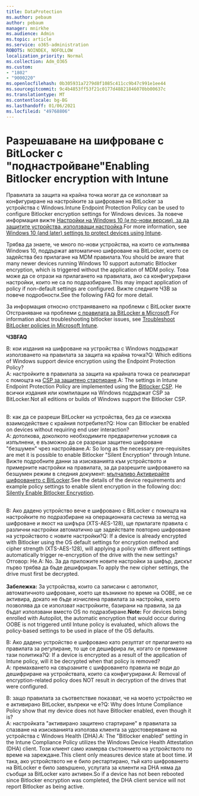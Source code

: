 ```yaml
---
title: DataProtection
ms.author: pebaum
author: pebaum
manager: mnirkhe
ms.audience: Admin
ms.topic: article
ms.service: o365-administration
ROBOTS: NOINDEX, NOFOLLOW
localization_priority: Normal
ms.collection: Adm_O365
ms.custom:
- "1802"
- "9000220"
ms.openlocfilehash: 0b305931a7279d8f1085c411cc9b47c991e1ee44
ms.sourcegitcommit: 9c4b4853ff53f21c0177d48821846070bb00637c
ms.translationtype: MT
ms.contentlocale: bg-BG
ms.lasthandoff: 01/06/2021
ms.locfileid: "49768806"
---
```

# <a name="enabling-bitlocker-encryption-with-intune"></a><span data-ttu-id="245c6-102">Разрешаване на шифроване с BitLocker с "поднастройване"</span><span class="sxs-lookup"><span data-stu-id="245c6-102">Enabling Bitlocker encryption with Intune</span></span>

 <span data-ttu-id="245c6-103">Правилата за защита на крайна точка могат да се използват за конфигуриране на настройките за шифроване на BitLocker за устройства с Windows.</span><span class="sxs-lookup"><span data-stu-id="245c6-103">Intune Endpoint Protection Policy can be used to configure Bitlocker encryption settings for Windows devices.</span></span> <span data-ttu-id="245c6-104">За повече информация вижте [Настройки на Windows 10 (и по-нови версии), за да защитите устройства, използващи настройка](https://docs.microsoft.com/intune/endpoint-protection-windows-10#windows-encryption).</span><span class="sxs-lookup"><span data-stu-id="245c6-104">For more information, see [Windows 10 (and later) settings to protect devices using Intune](https://docs.microsoft.com/intune/endpoint-protection-windows-10#windows-encryption).</span></span>
 
<span data-ttu-id="245c6-105">Трябва да знаете, че много по-нови устройства, на които се изпълнява Windows 10, поддържат автоматично шифроване на BitLocker, което се задейства без прилагане на MDM правилата.</span><span class="sxs-lookup"><span data-stu-id="245c6-105">You should be aware that many newer devices running Windows 10 support automatic Bitlocker encryption, which is triggered without the application of MDM policy.</span></span> <span data-ttu-id="245c6-106">Това може да се отрази на прилагането на правилата, ако са конфигурирани настройки, които не са по подразбиране.</span><span class="sxs-lookup"><span data-stu-id="245c6-106">This may impact application of policy if non-default settings are configured.</span></span> <span data-ttu-id="245c6-107">Вижте следните ЧЗВ за повече подробности.</span><span class="sxs-lookup"><span data-stu-id="245c6-107">See the following FAQ for more detail.</span></span>
 
<span data-ttu-id="245c6-108">За информация относно отстраняването на проблеми с BitLocker вижте Отстраняване на проблеми [с правилата за BitLocker в Microsoft](https://docs.microsoft.com/intune/protect/troubleshoot-bitlocker-policies).</span><span class="sxs-lookup"><span data-stu-id="245c6-108">For information about troubleshooting bitlocker issues, see [Troubleshoot BitLocker policies in Microsoft Intune](https://docs.microsoft.com/intune/protect/troubleshoot-bitlocker-policies).</span></span>
 
 
<span data-ttu-id="245c6-109">**ЧЗВ**</span><span class="sxs-lookup"><span data-stu-id="245c6-109">**FAQ**</span></span>

<span data-ttu-id="245c6-110">В: кои издания на шифроване на устройства с Windows поддържат използването на правилата за защита на крайна точка?</span><span class="sxs-lookup"><span data-stu-id="245c6-110">Q: Which editions of Windows support device encryption using the Endpoint Protection Policy?</span></span><br>
<span data-ttu-id="245c6-111">А: настройките в правилата за защита на крайната точка се реализират с помощта на [CSP за защитено стартиране](https://docs.microsoft.com/windows/client-management/mdm/bitlocker-csp).</span><span class="sxs-lookup"><span data-stu-id="245c6-111">A: The settings in Intune Endpoint Protection Policy are implemented using the [Bitlocker CSP](https://docs.microsoft.com/windows/client-management/mdm/bitlocker-csp).</span></span> <span data-ttu-id="245c6-112">Не всички издания или компилации на Windows поддържат CSP за BitLocker.</span><span class="sxs-lookup"><span data-stu-id="245c6-112">Not all editions or builds of Windows support the Bitlocker CSP.</span></span> <br><br>

<span data-ttu-id="245c6-113">В: как да се разреши BitLocker на устройства, без да се изисква взаимодействие с крайния потребител?</span><span class="sxs-lookup"><span data-stu-id="245c6-113">Q: How can Bitlocker be enabled on devices without requiring end user interaction?</span></span><br>
<span data-ttu-id="245c6-114">А: дотолкова, доколкото необходимите предварителни условия са изпълнени, е възможно да се разреши защитено шифроване "безшумен" чрез настройване.</span><span class="sxs-lookup"><span data-stu-id="245c6-114">A: So long as the necessary pre-requisites are met it is possible to enable Bitlocker "Silent Encryption" through Intune.</span></span> <span data-ttu-id="245c6-115">Вижте подробните данни за изискванията към устройството и примерните настройки на правилата, за да разрешите шифроването на безшумен режим в следния документ: [мълчаливо Активирайте шифроването с BitLocker](https://docs.microsoft.com/mem/intune/protect/encrypt-devices#silently-enable-bitlocker-on-devices).</span><span class="sxs-lookup"><span data-stu-id="245c6-115">See the details of the device requirements and example policy settings to enable silent encryption in the following doc: [Silently Enable Bitlocker Encryption](https://docs.microsoft.com/mem/intune/protect/encrypt-devices#silently-enable-bitlocker-on-devices).</span></span> <br><br>

<span data-ttu-id="245c6-116">В: Ако дадено устройство вече е шифровано с BitLocker с помощта на настройките по подразбиране на операционната система за метод на шифроване и якост на шифъра (XTS-AES-128), ще прилагате правила с различни настройки автоматично ще задействате повторно шифроване на устройството с новите настройки?</span><span class="sxs-lookup"><span data-stu-id="245c6-116">Q: If a device is already encrypted with Bitlocker using the OS default settings for encryption method and cipher strength (XTS-AES-128), will applying a policy with different settings automatically trigger re-encryption of the drive with the new settings?</span></span><br>
<span data-ttu-id="245c6-117">Отговор: Не.</span><span class="sxs-lookup"><span data-stu-id="245c6-117">A: No.</span></span> <span data-ttu-id="245c6-118">За да приложите новите настройки за шифър, дискът първо трябва да бъде дешифриран.</span><span class="sxs-lookup"><span data-stu-id="245c6-118">To apply the new cipher settings, the drive must first be decrypted.</span></span><br><br>
<span data-ttu-id="245c6-119">**Забележка:** За устройства, които са записани с автопилот, автоматичното шифроване, което ще възникне по време на OOBE, не се активира, докато не бъде изчислена правилата за настройка, което позволява да се използват настройките, базирани на правила, за да бъдат използвани вместо OS по подразбиране.</span><span class="sxs-lookup"><span data-stu-id="245c6-119">**Note:** For devices being enrolled with Autopilot, the automatic encryption that would occur during OOBE is not triggered until Intune policy is evaluated, which allows the policy-based settings to be used in place of the OS defaults.</span></span>
 
<span data-ttu-id="245c6-120">В: Ако дадено устройство е шифровано като резултат от прилагането на правилата за регулиране, то ще се дешифрира ли, когато се премахне тази политика?</span><span class="sxs-lookup"><span data-stu-id="245c6-120">Q: If a device is encrypted as a result of the  application of Intune policy, will it be decrypted when that policy is removed?</span></span><br>
<span data-ttu-id="245c6-121">А: премахването на свързаните с шифроването правила не води до дешифриране на устройствата, които са конфигурирани.</span><span class="sxs-lookup"><span data-stu-id="245c6-121">A: Removal of encryption-related policy does NOT result in decryption of the drives that were configured.</span></span>
 
<span data-ttu-id="245c6-122">В: защо правилата за съответствие показват, че на моето устройство не е активирано BitLocker, въпреки че е?</span><span class="sxs-lookup"><span data-stu-id="245c6-122">Q: Why does Intune Compliance Policy show that my device does not have Bitlocker enabled, even though it is?</span></span><br>
<span data-ttu-id="245c6-123">А: настройката "активирано защитено стартиране" в правилата за спазване на изискванията използва клиента за удостоверяване на устройства с Windows Health (DHA).</span><span class="sxs-lookup"><span data-stu-id="245c6-123">A: The "Bitlocker enabled" setting in the Intune Compliance Policy utilizes the Windows Device Health Attestation  (DHA) client.</span></span> <span data-ttu-id="245c6-124">Този клиент само измерва състоянието на устройството по време на зареждане.</span><span class="sxs-lookup"><span data-stu-id="245c6-124">This client only measures device state at boot time.</span></span> <span data-ttu-id="245c6-125">И така, ако устройството не е било рестартирано, тъй като шифроването на BitLocker е било завършено, услугата за клиенти на DHA няма да съобщи за BitLocker като активен.</span><span class="sxs-lookup"><span data-stu-id="245c6-125">So if a device has not been rebooted since Bitlocker encryption was completed, the DHA client service will not report Bitlocker as being active.</span></span>
 
 